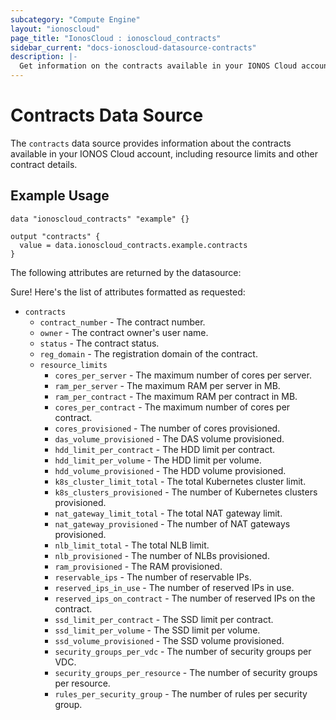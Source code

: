```yaml
---
subcategory: "Compute Engine"
layout: "ionoscloud"
page_title: "IonosCloud : ionoscloud_contracts"
sidebar_current: "docs-ionoscloud-datasource-contracts"
description: |-
  Get information on the contracts available in your IONOS Cloud account
---
```


# Contracts Data Source

The `contracts` data source provides information about the contracts available in your IONOS Cloud account, including resource limits and other contract details.

## Example Usage

```hcl
data "ionoscloud_contracts" "example" {}

output "contracts" {
  value = data.ionoscloud_contracts.example.contracts
}
```
The following attributes are returned by the datasource:

Sure! Here's the list of attributes formatted as requested:

* `contracts` 
  * `contract_number` - The contract number.
  * `owner` - The contract owner's user name.
  * `status` - The contract status.
  * `reg_domain` - The registration domain of the contract.
  * `resource_limits`
    * `cores_per_server` - The maximum number of cores per server.
    * `ram_per_server` - The maximum RAM per server in MB.
    * `ram_per_contract` - The maximum RAM per contract in MB.
    * `cores_per_contract` - The maximum number of cores per contract.
    * `cores_provisioned` - The number of cores provisioned.
    * `das_volume_provisioned` - The DAS volume provisioned.
    * `hdd_limit_per_contract` - The HDD limit per contract.
    * `hdd_limit_per_volume` - The HDD limit per volume.
    * `hdd_volume_provisioned` - The HDD volume provisioned.
    * `k8s_cluster_limit_total` - The total Kubernetes cluster limit.
    * `k8s_clusters_provisioned` - The number of Kubernetes clusters provisioned.
    * `nat_gateway_limit_total` - The total NAT gateway limit.
    * `nat_gateway_provisioned` - The number of NAT gateways provisioned.
    * `nlb_limit_total` - The total NLB limit.
    * `nlb_provisioned` - The number of NLBs provisioned.
    * `ram_provisioned` - The RAM provisioned.
    * `reservable_ips` - The number of reservable IPs.
    * `reserved_ips_in_use` - The number of reserved IPs in use.
    * `reserved_ips_on_contract` - The number of reserved IPs on the contract.
    * `ssd_limit_per_contract` - The SSD limit per contract.
    * `ssd_limit_per_volume` - The SSD limit per volume.
    * `ssd_volume_provisioned` - The SSD volume provisioned.
    * `security_groups_per_vdc` - The number of security groups per VDC.
    * `security_groups_per_resource` - The number of security groups per resource.
    * `rules_per_security_group` - The number of rules per security group.  